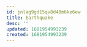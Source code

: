 ```yaml
---
id: jnlag9gd15qv8d40m6ke6ew
title: Earthquake
desc: ''
updated: 1681954993239
created: 1681954993239
---
```

